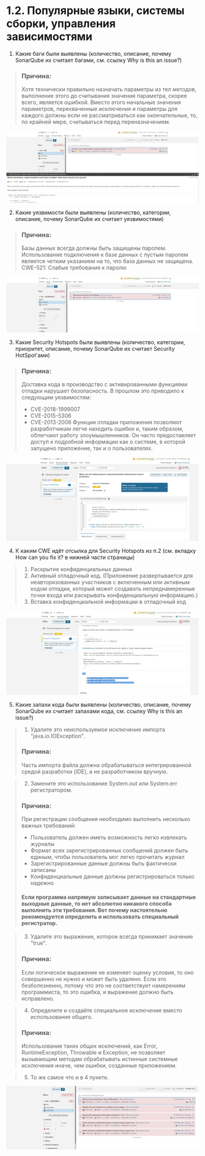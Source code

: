 # 1.2. Популярные языки, системы сборки, управления зависимостями

1. Какие баги были выявлены (количество, описание, почему SonarQube их считает багами, см. ссылку Why is this an issue?)

> ### Причина:
> Хотя технически правильно назначать параметры из тел методов, выполнение этого до считывания значения параметра, скорее всего, является ошибкой. Вместо этого начальные значения параметров, перехваченные исключения и параметры для каждого должны если не рассматриваться как окончательные, то, по крайней мере, считываться перед переназначением.

![](pic/bug.jpg)

2. Какие уязвимости были выявлены (количество, категории, описание, почему SonarQube их считает уязвимостями)

> ### Причина:
> Базы данных всегда должны быть защищены паролем. Использование подключения к базе данных с пустым паролем является четким указанием на то, что база данных не защищена.
> CWE-521: Слабые требования к паролю

![](pic/vulnerability.jpg)

3. Какие Security Hotspots были выявлены (количество, категории, приоритет, описание, почему SonarQube их считает Security HotSpot'ами)

> ### Причина:
> Доставка кода в производство с активированными функциями отладки нарушает безопасность. В прошлом это приводило к следующим уязвимостям:
> - CVE-2018-1999007
> - CVE-2015-5306
> - CVE-2013-2006
> Функции отладки приложения позволяют разработчикам легче находить ошибки и, таким образом, облегчают работу злоумышленников. Он часто предоставляет доступ к подробной информации как о системе, в которой запущено приложение, так и о пользователях.

![](pic/Hotspot.jpg)

4. К каким CWE идёт отсылка для Security Hotspots из п.2 (см. вкладку How can you fix it? в нижней части страницы)

> 1. Раскрытие конфиденциальных данных
> 2. Активный отладочный код. (Приложение развертывается для неавторизованных участников с включенным или активным кодом отладки, который может создавать непреднамеренные точки входа или раскрывать конфиденциальную информацию.)
> 3. Вставка конфиденциальной информации в отладочный код

![](pic/CWE.jpg)

5. Какие запахи кода были выявлены (количество, описание, почему SonarQube их считает запахами кода, см. ссылку Why is this an issue?)

> 1. Удалите это неиспользуемое исключение импорта "java.io.IOException".
>### Причина: 
> Часть импорта файла должна обрабатываться интегрированной средой разработки (IDE), а не разработчиком вручную.

> 2. Замените это использование System.out или System.err регистратором.
>### Причина:  
> При регистрации сообщения необходимо выполнить несколько важных требований:
> - Пользователь должен иметь возможность легко извлекать журналы
> - Формат всех зарегистрированных сообщений должен быть единым, чтобы пользователь мог легко прочитать журнал
> - Зарегистрированные данные должны быть фактически записаны
> - Конфиденциальные данные должны регистрироваться только надежно
> #### Если программа напрямую записывает данные на стандартные выходные данные, то нет абсолютно никакого способа выполнить эти требования. Вот почему настоятельно рекомендуется определить и использовать специальный регистратор.

> 3. Удалите это выражение, которое всегда принимает значение "true".
>### Причина:
> Если логическое выражение не изменяет оценку условия, то оно совершенно не нужно и может быть удалено. Если это безболезненно, потому что это не соответствует намерениям программиста, то это ошибка, и выражение должно быть исправлено.

> 4. Определите и создайте специальное исключение вместо использования общего.
>### Причина:
> Использование таких общих исключений, как Error, RuntimeException, Throwable и Exception, не позволяет вызывающим методам обрабатывать истинные системные исключения иначе, чем ошибки, созданные приложением.

> 5. То же самое что и в 4 пункте.


![](pic/CodeSmells.jpg)